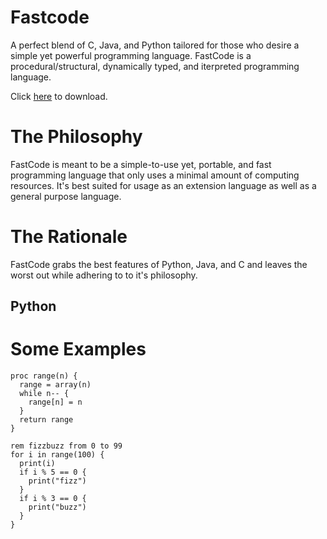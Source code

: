 # Fastcode
A perfect blend of C, Java, and Python tailored for those who desire a simple yet powerful programming language. FastCode is a procedural/structural, dynamically typed, and iterpreted programming language. 

Click [here](https://github.com/TheRealMichaelWang/fastcode/raw/main/fastcode.exe) to download.

# The Philosophy
FastCode is meant to be a simple-to-use yet, portable, and fast programming language that only uses a minimal amount of computing resources. It's best suited for usage as an extension language as well as a general purpose language. 

# The Rationale
FastCode grabs the best features of Python, Java, and C and leaves the worst out while adhering to to it's philosophy.
## Python

# Some Examples
```
proc range(n) {
  range = array(n)
  while n-- {
    range[n] = n
  }
  return range
}

rem fizzbuzz from 0 to 99
for i in range(100) {
  print(i)
  if i % 5 == 0 {
    print("fizz")
  }
  if i % 3 == 0 {
    print("buzz")
  }
}
```
